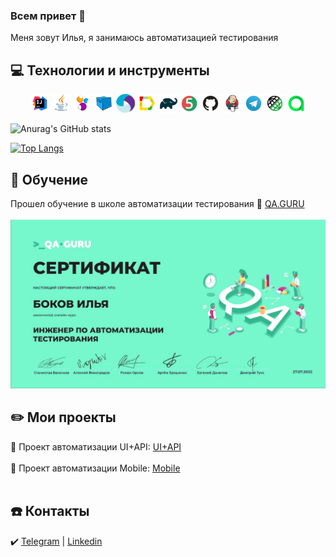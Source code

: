 ### Всем привет 👋

Меня зовут Илья, я занимаюсь автоматизацией тестирования

## :computer: Технологии и инструменты
<p align="center">
<img width="6%" title="IntelliJ IDEA" src="images/logo/Intelij_IDEA.svg">
<img width="6%" title="Java" src="images/logo/Java.svg">
<img width="6%" title="Selenide" src="images/logo/Selenide.svg">
<img width="6%" title="Selenoid" src="images/logo/Selenoid.svg">
<img width="6%" title="Appium" src="images/logo/appium.svg">
<img width="6%" title="Allure Report" src="images/logo/Allure_Report.svg">
<img width="6%" title="Gradle" src="images/logo/Gradle.svg">
<img width="6%" title="JUnit5" src="images/logo/JUnit5.svg">
<img width="6%" title="GitHub" src="images/logo/GitHub.svg">
<img width="6%" title="Jenkins" src="images/logo/Jenkins.svg">
<img width="6%" title="Telegram" src="images/logo/Telegram.svg">
<img width="6%" title="Rest-Assured" src="images/logo/Rest-Assured.png">
<img width="6%" title="AllureTestOps" src="images/logo/AllureTestOps.png">
</p>


![Anurag's GitHub stats](https://github-readme-stats.vercel.app/api?username=Bokoff-Il&show_icons=true&theme=radical)

[![Top Langs](https://github-readme-stats.vercel.app/api/top-langs/?username=Bokoff-Il&layout=compact)](https://github.com/anuraghazra/github-readme-stats)

## :open_book: Обучение

Прошел обучение в школе автоматизации тестирования :link: <a target="_blank" href="https://qa.guru/">QA.GURU</a></br></br>
<img title="QA.GURU" src="images/certification/qaguru.jpg">


## :pencil2: Мои проекты

:link: Проект автоматизации UI+API: <a target="_blank" href="https://github.com/Bokoff-Il/qa-guru-hw13">UI+API</a></br></br>
:link: Проект автоматизации Mobile: <a target="_blank" href="https://github.com/Bokoff-Il/qa-guru-hw-22">Mobile</a></br></br>

## :phone: Контакты

:heavy_check_mark: <a target="_blank" href="https://t.me/bokoffil">Telegram</a> |
<a target="_blank" href="https://www.linkedin.com/in/ilya-bokov-908098242/">Linkedin</a>
